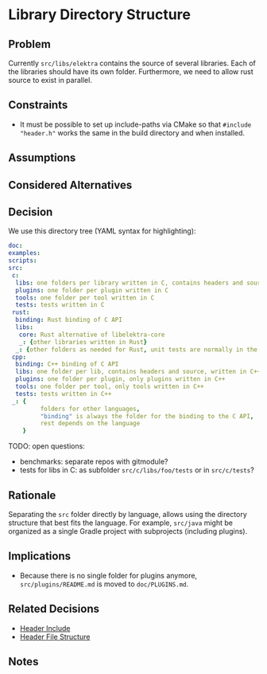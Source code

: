 # Library Directory Structure

## Problem

Currently `src/libs/elektra` contains the source of several libraries. Each of the libraries should have its own folder.
Furthermore, we need to allow rust source to exist in parallel.

## Constraints

- It must be possible to set up include-paths via CMake so that `#include "header.h"` works the same in the build directory and when installed.

## Assumptions

## Considered Alternatives

## Decision

We use this directory tree (YAML syntax for highlighting):

```yaml
doc:
examples:
scripts:
src:
 c:
  libs: one folders per library written in C, contains headers and source
  plugins: one folder per plugin written in C
  tools: one folder per tool written in C
  tests: tests written in C
 rust:
  binding: Rust binding of C API
  libs:
   core: Rust alternative of libelektra-core
   _: {other libraries written in Rust}
  _: {other folders as needed for Rust, unit tests are normally in the same file as source}
 cpp:
  binding: C++ binding of C API
  libs: one folder per lib, contains headers and source, written in C++
  plugins: one folder per plugin, only plugins written in C++
  tools: one folder per tool, only tools written in C++
  tests: tests written in C++
 _: {
         folders for other languages,
         "binding" is always the folder for the binding to the C API,
         rest depends on the language
    }
```

TODO: open questions:

- benchmarks: separate repos with gitmodule?
- tests for libs in C: as subfolder `src/c/libs/foo/tests` or in `src/c/tests`?

## Rationale

Separating the `src` folder directly by language, allows using the directory structure that best fits the language.
For example, `src/java` might be organized as a single Gradle project with subprojects (including plugins).

## Implications

- Because there is no single folder for plugins anymore, `src/plugins/README.md` is moved to `doc/PLUGINS.md`.

## Related Decisions

- [Header Include](header_include.md)
- [Header File Structure](header_file_structure.md)

## Notes
